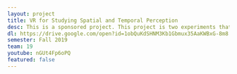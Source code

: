 ```yaml
---
layout: project
title: VR for Studying Spatial and Temporal Perception 
desc: This is a sponsored project. This project is two experiments that take place in a city  environment. The first experiment is has the "player" walk down a straight corridor,  once the player hits an intersection, they input how many seconds they perceive it  took to travel down the street. The second experiment was supposed to track the path  of player and check if he would take signs to move in certain directions or not.  Our sponsor did not give us the detail for the signs, so the player can  only free roam around the city. 
dl: https://drive.google.com/open?id=1obQuKdSHNM3Kb1Gbmux35AaKWBxG-8m8
semester: Fall 2019
team: 19
youtube: nGUt4Fp6oPQ
featured: false
---
```

